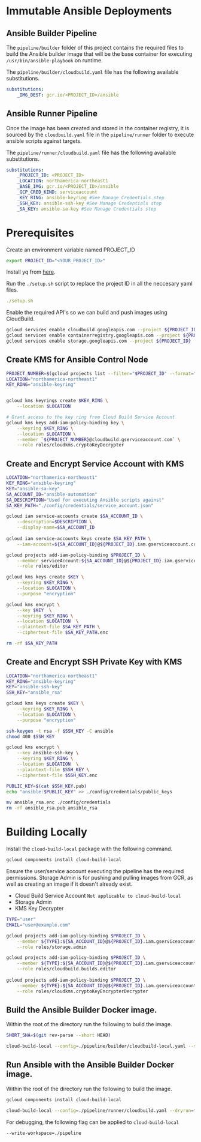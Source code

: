 # Immutable Ansible Deployments

## Ansible Builder Pipeline

The `pipeline/builder` folder of this project contains the required files to build the Ansible builder image that will be the base container for executing `/usr/bin/ansible-playbook` on runtime.

The `pipeline/builder/cloudbuild.yaml` file has the following available substitutions.

```yaml
substitutions:
    _IMG_DEST: gcr.io/<PROJECT_ID>/ansible
```

## Ansible Runner Pipeline
Once the image has been created and stored in the container registry, it is sourced by the `cloudbuild.yaml` file in the `pipeline/runner` folder to execute ansible scripts against targets.

The `pipeline/runner/cloudbuild.yaml` file has the following available substitutions.

```yaml
substitutions:
    _PROJECT_ID: <PROJECT_ID>
    _LOCATION: northamerica-northeast1
    _BASE_IMG: gcr.io/<PROJECT_ID>/ansible
    _GCP_CRED_KIND: serviceaccount
    _KEY_RING: ansible-keyring #See Manage Credentials step
    _SSH_KEY: ansible-ssh-key #See Manage Credentials step
    _SA_KEY: ansible-sa-key #See Manage Credentials step
```

# Prerequisites

Create an environment variable named PROJECT_ID
```sh
export PROJECT_ID="<YOUR_PROJECT_ID>"
```

Install yq from [here](https://mikefarah.gitbook.io/yq/).

Run the `./setup.sh` script to replace the project ID in all the neccesary yaml files.

```yaml
./setup.sh
```

Enable the required API's so we can build and push images using CloudBuild.

```sh
gcloud services enable cloudbuild.googleapis.com --project ${PROJECT_ID}
gcloud services enable containerregistry.googleapis.com --project ${PROJECT_ID}
gcloud services enable storage.googleapis.com --project ${PROJECT_ID}
```

## Create KMS for Ansible Control Node

```sh
PROJECT_NUMBER=$(gcloud projects list --filter="$PROJECT_ID" --format="value(PROJECT_NUMBER)")
LOCATION="northamerica-northeast1"
KEY_RING="ansible-keyring"


gcloud kms keyrings create $KEY_RING \
    --location $LOCATION

# Grant access to the key ring from Cloud Build Service Account
gcloud kms keys add-iam-policy-binding key \
    --keyring $KEY_RING \
    --location $LOCATION \
    --member `${PROJECT_NUMBER}@cloudbuild.gserviceaccount.com` \
    --role roles/cloudkms.cryptoKeyDecrypter
```

## Create and Encrypt Service Account with KMS

```sh
LOCATION="northamerica-northeast1"
KEY_RING="ansible-keyring"
KEY="ansible-sa-key"
SA_ACCOUNT_ID="ansible-automation"
SA_DESCRIPTION="Used for executing Ansible scripts against"
SA_KEY_PATH="./config/credentials/service_account.json"

gcloud iam service-accounts create $SA_ACCOUNT_ID \
    --description=$DESCRIPTION \
    --display-name=$SA_ACCOUNT_ID
    
gcloud iam service-accounts keys create $SA_KEY_PATH \
    --iam-account=${SA_ACCOUNT_ID}@${PROJECT_ID}.iam.gserviceaccount.com

gcloud projects add-iam-policy-binding $PROJECT_ID \
    --member serviceAccount:${SA_ACCOUNT_ID}@${PROJECT_ID}.iam.gserviceaccount.com \
    --role roles/editor

gcloud kms keys create $KEY \
    --keyring $KEY_RING \
    --location $LOCATION \
    --purpose "encryption"

gcloud kms encrypt \
    --key $KEY  \
    --keyring $KEY_RING \
    --location $LOCATION  \
    --plaintext-file $SA_KEY_PATH \
    --ciphertext-file $SA_KEY_PATH.enc

rm -rf $SA_KEY_PATH
```

## Create and Encrypt SSH Private Key with KMS

```sh
LOCATION="northamerica-northeast1"
KEY_RING="ansible-keyring"
KEY="ansible-ssh-key"
SSH_KEY="ansible_rsa"

gcloud kms keys create $KEY \
    --keyring $KEY_RING \
    --location $LOCATION \
    --purpose "encryption"

ssh-keygen -t rsa -f $SSH_KEY -C ansible
chmod 400 $SSH_KEY

gcloud kms encrypt \
    --key ansible-ssh-key \
    --keyring $KEY_RING \
    --location $LOCATION  \
    --plaintext-file $SSH_KEY \
    --ciphertext-file $SSH_KEY.enc

PUBLIC_KEY=$(cat $SSH_KEY.pub)
echo "ansible:$PUBLIC_KEY" >> ./config/credentials/public_keys

mv ansible_rsa.enc ./config/credentials 
rm -rf ansible_rsa.pub ansible_rsa
```
# Building Locally

Install the `cloud-build-local` package with the following command.

```sh
gcloud components install cloud-build-local
```

Ensure the user/service account executing the pipeline has the required permissions. Storage Admin is for pushing and pulling images from GCR, as well as creating an image if it doesn't already exist.

  - Cloud Build Service Account `Not applicable to cloud-build-local`
  - Storage Admin
  - KMS Key Decrypter

```sh
TYPE="user"
EMAIL="user@example.com"

gcloud projects add-iam-policy-binding $PROJECT_ID \
    --member ${TYPE}:${SA_ACCOUNT_ID}@${PROJECT_ID}.iam.gserviceaccount.com \
    --role roles/storage.admin

gcloud projects add-iam-policy-binding $PROJECT_ID \
    --member ${TYPE}:${SA_ACCOUNT_ID}@${PROJECT_ID}.iam.gserviceaccount.com \
    --role roles/cloudbuild.builds.editor  
    
gcloud projects add-iam-policy-binding $PROJECT_ID \
    --member ${TYPE}:${SA_ACCOUNT_ID}@${PROJECT_ID}.iam.gserviceaccount.com \
    --role roles/cloudkms.cryptoKeyEncrypterDecrypter
```

## Build the Ansible Builder Docker image.

Within the root of the directory run the following to build the image.

```sh
SHORT_SHA=$(git rev-parse --short HEAD)

cloud-build-local --config=./pipeline/builder/cloudbuild-local.yaml --substitutions _SHORT_SHA=$SHORT_SHA --dryrun=false --push .
```

## Run Ansible with the Ansible Builder Docker image.

Within the root of the directory run the following to build the image.

```sh
gcloud components install cloud-build-local

cloud-build-local --config=./pipeline/runner/cloudbuild.yaml --dryrun=false .
```

For debugging, the following flag can be applied to `cloud-build-local`

```sh
--write-workspace=./pipeline
```
